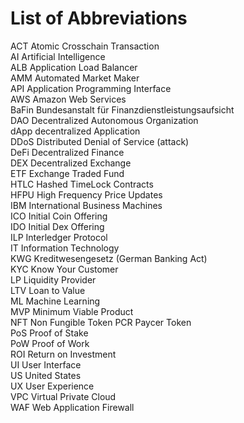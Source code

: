 # List of Abbreviations

ACT   Atomic Crosschain Transaction  
AI   Artificial Intelligence  
ALB   Application Load Balancer  
AMM   Automated Market Maker  
API   Application Programming Interface  
AWS   Amazon Web Services  
BaFin   Bundesanstalt für Finanzdienstleistungsaufsicht  
DAO   Decentralized Autonomous Organization  
dApp   decentralized Application  
DDoS   Distributed Denial of Service \(attack\)  
DeFi   Decentralized Finance  
DEX   Decentralized Exchange  
ETF   Exchange Traded Fund  
HTLC   Hashed TimeLock Contracts  
HFPU   High Frequency Price Updates  
IBM   International Business Machines  
ICO   Initial Coin Offering  
IDO   Initial Dex Offering  
ILP   Interledger Protocol  
IT   Information Technology  
KWG   Kreditwesengesetz \(German Banking Act\)  
KYC   Know Your Customer  
LP   Liquidity Provider  
LTV   Loan to Value  
ML   Machine Learning  
MVP   Minimum Viable Product  
NFT   Non Fungible Token PCR Paycer Token  
PoS   Proof of Stake  
PoW   Proof of Work  
ROI   Return on Investment  
UI   User Interface  
US   United States  
UX   User Experience  
VPC   Virtual Private Cloud  
WAF   Web Application Firewall


